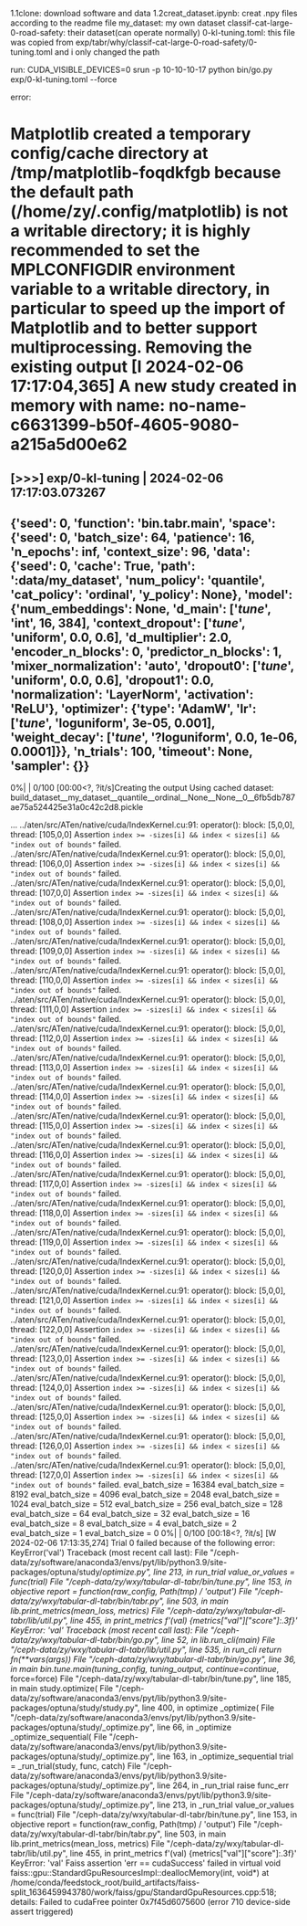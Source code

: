 1.1clone: download software and data
1.2creat_dataset.ipynb:  creat .npy files according to the readme file 
my_dataset:        my own dataset 
classif-cat-large-0-road-safety: their dataset(can operate normally)
0-kl-tuning.toml:  this file was copied from exp/tabr/why/classif-cat-large-0-road-safety/0-tuning.toml and i only changed the path 

run:   CUDA_VISIBLE_DEVICES=0 srun -p 10-10-10-17 python bin/go.py exp/0-kl-tuning.toml --force

error: 


Matplotlib created a temporary config/cache directory at /tmp/matplotlib-foqdkfgb because the default path (/home/zy/.config/matplotlib) is not a writable directory; it is highly recommended to set the MPLCONFIGDIR environment variable to a writable directory, in particular to speed up the import of Matplotlib and to better support multiprocessing.
Removing the existing output
[I 2024-02-06 17:17:04,365] A new study created in memory with name: no-name-c6631399-b50f-4605-9080-a215a5d00e62
================================================================================
[>>>] exp/0-kl-tuning | 2024-02-06 17:17:03.073267
--------------------------------------------------------------------------------
{'seed': 0,
 'function': 'bin.tabr.main',
 'space': {'seed': 0,
           'batch_size': 64,
           'patience': 16,
           'n_epochs': inf,
           'context_size': 96,
           'data': {'seed': 0,
                    'cache': True,
                    'path': ':data/my_dataset',
                    'num_policy': 'quantile',
                    'cat_policy': 'ordinal',
                    'y_policy': None},
           'model': {'num_embeddings': None,
                     'd_main': ['_tune_', 'int', 16, 384],
                     'context_dropout': ['_tune_', 'uniform', 0.0, 0.6],
                     'd_multiplier': 2.0,
                     'encoder_n_blocks': 0,
                     'predictor_n_blocks': 1,
                     'mixer_normalization': 'auto',
                     'dropout0': ['_tune_', 'uniform', 0.0, 0.6],
                     'dropout1': 0.0,
                     'normalization': 'LayerNorm',
                     'activation': 'ReLU'},
           'optimizer': {'type': 'AdamW',
                         'lr': ['_tune_', 'loguniform', 3e-05, 0.001],
                         'weight_decay': ['_tune_', '?loguniform', 0.0, 1e-06, 0.0001]}},
 'n_trials': 100,
 'timeout': None,
 'sampler': {}}
--------------------------------------------------------------------------------
  0%|          | 0/100 [00:00<?, ?it/s]Creating the output
Using cached dataset: build_dataset__my_dataset__quantile__ordinal__None__None__0__6fb5db787ae75a524425e31a0c42c2d8.pickle

...
../aten/src/ATen/native/cuda/IndexKernel.cu:91: operator(): block: [5,0,0], thread: [105,0,0] Assertion `index >= -sizes[i] && index < sizes[i] && "index out of bounds"` failed.
../aten/src/ATen/native/cuda/IndexKernel.cu:91: operator(): block: [5,0,0], thread: [106,0,0] Assertion `index >= -sizes[i] && index < sizes[i] && "index out of bounds"` failed.
../aten/src/ATen/native/cuda/IndexKernel.cu:91: operator(): block: [5,0,0], thread: [107,0,0] Assertion `index >= -sizes[i] && index < sizes[i] && "index out of bounds"` failed.
../aten/src/ATen/native/cuda/IndexKernel.cu:91: operator(): block: [5,0,0], thread: [108,0,0] Assertion `index >= -sizes[i] && index < sizes[i] && "index out of bounds"` failed.
../aten/src/ATen/native/cuda/IndexKernel.cu:91: operator(): block: [5,0,0], thread: [109,0,0] Assertion `index >= -sizes[i] && index < sizes[i] && "index out of bounds"` failed.
../aten/src/ATen/native/cuda/IndexKernel.cu:91: operator(): block: [5,0,0], thread: [110,0,0] Assertion `index >= -sizes[i] && index < sizes[i] && "index out of bounds"` failed.
../aten/src/ATen/native/cuda/IndexKernel.cu:91: operator(): block: [5,0,0], thread: [111,0,0] Assertion `index >= -sizes[i] && index < sizes[i] && "index out of bounds"` failed.
../aten/src/ATen/native/cuda/IndexKernel.cu:91: operator(): block: [5,0,0], thread: [112,0,0] Assertion `index >= -sizes[i] && index < sizes[i] && "index out of bounds"` failed.
../aten/src/ATen/native/cuda/IndexKernel.cu:91: operator(): block: [5,0,0], thread: [113,0,0] Assertion `index >= -sizes[i] && index < sizes[i] && "index out of bounds"` failed.
../aten/src/ATen/native/cuda/IndexKernel.cu:91: operator(): block: [5,0,0], thread: [114,0,0] Assertion `index >= -sizes[i] && index < sizes[i] && "index out of bounds"` failed.
../aten/src/ATen/native/cuda/IndexKernel.cu:91: operator(): block: [5,0,0], thread: [115,0,0] Assertion `index >= -sizes[i] && index < sizes[i] && "index out of bounds"` failed.
../aten/src/ATen/native/cuda/IndexKernel.cu:91: operator(): block: [5,0,0], thread: [116,0,0] Assertion `index >= -sizes[i] && index < sizes[i] && "index out of bounds"` failed.
../aten/src/ATen/native/cuda/IndexKernel.cu:91: operator(): block: [5,0,0], thread: [117,0,0] Assertion `index >= -sizes[i] && index < sizes[i] && "index out of bounds"` failed.
../aten/src/ATen/native/cuda/IndexKernel.cu:91: operator(): block: [5,0,0], thread: [118,0,0] Assertion `index >= -sizes[i] && index < sizes[i] && "index out of bounds"` failed.
../aten/src/ATen/native/cuda/IndexKernel.cu:91: operator(): block: [5,0,0], thread: [119,0,0] Assertion `index >= -sizes[i] && index < sizes[i] && "index out of bounds"` failed.
../aten/src/ATen/native/cuda/IndexKernel.cu:91: operator(): block: [5,0,0], thread: [120,0,0] Assertion `index >= -sizes[i] && index < sizes[i] && "index out of bounds"` failed.
../aten/src/ATen/native/cuda/IndexKernel.cu:91: operator(): block: [5,0,0], thread: [121,0,0] Assertion `index >= -sizes[i] && index < sizes[i] && "index out of bounds"` failed.
../aten/src/ATen/native/cuda/IndexKernel.cu:91: operator(): block: [5,0,0], thread: [122,0,0] Assertion `index >= -sizes[i] && index < sizes[i] && "index out of bounds"` failed.
../aten/src/ATen/native/cuda/IndexKernel.cu:91: operator(): block: [5,0,0], thread: [123,0,0] Assertion `index >= -sizes[i] && index < sizes[i] && "index out of bounds"` failed.
../aten/src/ATen/native/cuda/IndexKernel.cu:91: operator(): block: [5,0,0], thread: [124,0,0] Assertion `index >= -sizes[i] && index < sizes[i] && "index out of bounds"` failed.
../aten/src/ATen/native/cuda/IndexKernel.cu:91: operator(): block: [5,0,0], thread: [125,0,0] Assertion `index >= -sizes[i] && index < sizes[i] && "index out of bounds"` failed.
../aten/src/ATen/native/cuda/IndexKernel.cu:91: operator(): block: [5,0,0], thread: [126,0,0] Assertion `index >= -sizes[i] && index < sizes[i] && "index out of bounds"` failed.
../aten/src/ATen/native/cuda/IndexKernel.cu:91: operator(): block: [5,0,0], thread: [127,0,0] Assertion `index >= -sizes[i] && index < sizes[i] && "index out of bounds"` failed.
eval_batch_size = 16384
eval_batch_size = 8192
eval_batch_size = 4096
eval_batch_size = 2048
eval_batch_size = 1024
eval_batch_size = 512
eval_batch_size = 256
eval_batch_size = 128
eval_batch_size = 64
eval_batch_size = 32
eval_batch_size = 16
eval_batch_size = 8
eval_batch_size = 4
eval_batch_size = 2
eval_batch_size = 1
eval_batch_size = 0
  0%|          | 0/100 [00:18<?, ?it/s]
[W 2024-02-06 17:13:35,274] Trial 0 failed because of the following error: KeyError('val')
Traceback (most recent call last):
  File "/ceph-data/zy/software/anaconda3/envs/pyt/lib/python3.9/site-packages/optuna/study/_optimize.py", line 213, in _run_trial
    value_or_values = func(trial)
  File "/ceph-data/zy/wxy/tabular-dl-tabr/bin/tune.py", line 153, in objective
    report = function(raw_config, Path(tmp) / 'output')
  File "/ceph-data/zy/wxy/tabular-dl-tabr/bin/tabr.py", line 503, in main
    lib.print_metrics(mean_loss, metrics)
  File "/ceph-data/zy/wxy/tabular-dl-tabr/lib/util.py", line 455, in print_metrics
    f'(val) {metrics["val"]["score"]:.3f}'
KeyError: 'val'
Traceback (most recent call last):
  File "/ceph-data/zy/wxy/tabular-dl-tabr/bin/go.py", line 52, in <module>
    lib.run_cli(main)
  File "/ceph-data/zy/wxy/tabular-dl-tabr/lib/util.py", line 535, in run_cli
    return fn(**vars(args))
  File "/ceph-data/zy/wxy/tabular-dl-tabr/bin/go.py", line 36, in main
    bin.tune.main(tuning_config, tuning_output, continue_=continue_, force=force)
  File "/ceph-data/zy/wxy/tabular-dl-tabr/bin/tune.py", line 185, in main
    study.optimize(
  File "/ceph-data/zy/software/anaconda3/envs/pyt/lib/python3.9/site-packages/optuna/study/study.py", line 400, in optimize
    _optimize(
  File "/ceph-data/zy/software/anaconda3/envs/pyt/lib/python3.9/site-packages/optuna/study/_optimize.py", line 66, in _optimize
    _optimize_sequential(
  File "/ceph-data/zy/software/anaconda3/envs/pyt/lib/python3.9/site-packages/optuna/study/_optimize.py", line 163, in _optimize_sequential
    trial = _run_trial(study, func, catch)
  File "/ceph-data/zy/software/anaconda3/envs/pyt/lib/python3.9/site-packages/optuna/study/_optimize.py", line 264, in _run_trial
    raise func_err
  File "/ceph-data/zy/software/anaconda3/envs/pyt/lib/python3.9/site-packages/optuna/study/_optimize.py", line 213, in _run_trial
    value_or_values = func(trial)
  File "/ceph-data/zy/wxy/tabular-dl-tabr/bin/tune.py", line 153, in objective
    report = function(raw_config, Path(tmp) / 'output')
  File "/ceph-data/zy/wxy/tabular-dl-tabr/bin/tabr.py", line 503, in main
    lib.print_metrics(mean_loss, metrics)
  File "/ceph-data/zy/wxy/tabular-dl-tabr/lib/util.py", line 455, in print_metrics
    f'(val) {metrics["val"]["score"]:.3f}'
KeyError: 'val'
Faiss assertion 'err == cudaSuccess' failed in virtual void faiss::gpu::StandardGpuResourcesImpl::deallocMemory(int, void*) at /home/conda/feedstock_root/build_artifacts/faiss-split_1636459943780/work/faiss/gpu/StandardGpuResources.cpp:518; details: Failed to cudaFree pointer 0x7f45d6075600 (error 710 device-side assert triggered)
